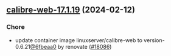 

## [calibre-web-17.1.19](https://github.com/truecharts/charts/compare/calibre-web-17.1.18...calibre-web-17.1.19) (2024-02-12)

### Chore



- update container image linuxserver/calibre-web to version-0.6.21[@6fbeaa0](https://github.com/6fbeaa0) by renovate ([#18086](https://github.com/truecharts/charts/issues/18086))